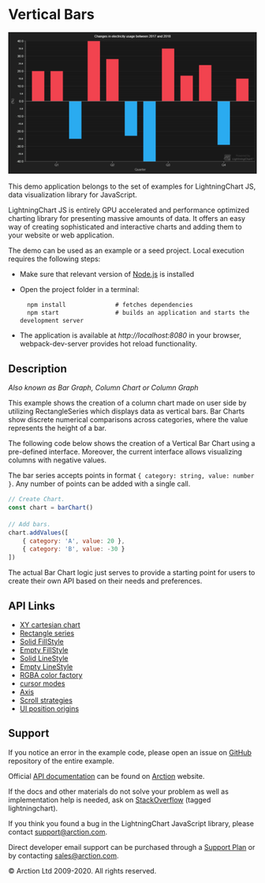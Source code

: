 # Vertical Bars

![Vertical Bars](verticalBars.png)

This demo application belongs to the set of examples for LightningChart JS, data visualization library for JavaScript.

LightningChart JS is entirely GPU accelerated and performance optimized charting library for presenting massive amounts of data. It offers an easy way of creating sophisticated and interactive charts and adding them to your website or web application.

The demo can be used as an example or a seed project. Local execution requires the following steps:

- Make sure that relevant version of [Node.js](https://nodejs.org/en/download/) is installed
- Open the project folder in a terminal:

        npm install              # fetches dependencies
        npm start                # builds an application and starts the development server

- The application is available at *http://localhost:8080* in your browser, webpack-dev-server provides hot reload functionality.


## Description

*Also known as Bar Graph, Column Chart or Column Graph*

This example shows the creation of a column chart made on user side by utilizing RectangleSeries which displays data as vertical bars. Bar Charts show discrete numerical comparisons across categories, where the value represents the height of a bar.

The following code below shows the creation of a Vertical Bar Chart using a pre-defined interface. Moreover, the current interface allows visualizing columns with negative values.

The bar series accepts points in format `{ category: string, value: number }`. Any number of points can be added with a single call.

```javascript
// Create Chart.
const chart = barChart()

// Add bars.
chart.addValues([
    { category: 'A', value: 20 },
    { category: 'B', value: -30 }
])
```

The actual Bar Chart logic just serves to provide a starting point for users to create their own API based on their needs and preferences.


## API Links

* [XY cartesian chart]
* [Rectangle series]
* [Solid FillStyle]
* [Empty FillStyle]
* [Solid LineStyle]
* [Empty LineStyle]
* [RGBA color factory]
* [cursor modes]
* [Axis]
* [Scroll strategies]
* [UI position origins]


## Support

If you notice an error in the example code, please open an issue on [GitHub][0] repository of the entire example.

Official [API documentation][1] can be found on [Arction][2] website.

If the docs and other materials do not solve your problem as well as implementation help is needed, ask on [StackOverflow][3] (tagged lightningchart).

If you think you found a bug in the LightningChart JavaScript library, please contact support@arction.com.

Direct developer email support can be purchased through a [Support Plan][4] or by contacting sales@arction.com.

[0]: https://github.com/Arction/
[1]: https://www.arction.com/lightningchart-js-api-documentation/
[2]: https://www.arction.com
[3]: https://stackoverflow.com/questions/tagged/lightningchart
[4]: https://www.arction.com/support-services/

© Arction Ltd 2009-2020. All rights reserved.


[XY cartesian chart]: https://www.arction.com/lightningchart-js-api-documentation/v3.0.0/classes/chartxy.html
[Rectangle series]: https://www.arction.com/lightningchart-js-api-documentation/v3.0.0/classes/rectangleseries.html
[Solid FillStyle]: https://www.arction.com/lightningchart-js-api-documentation/v3.0.0/classes/solidfill.html
[Empty FillStyle]: https://www.arction.com/lightningchart-js-api-documentation/v3.0.0/globals.html#emptyfill
[Solid LineStyle]: https://www.arction.com/lightningchart-js-api-documentation/v3.0.0/classes/solidline.html
[Empty LineStyle]: https://www.arction.com/lightningchart-js-api-documentation/v3.0.0/globals.html#emptyline
[RGBA color factory]: https://www.arction.com/lightningchart-js-api-documentation/v3.0.0/globals.html#colorrgba
[cursor modes]: https://www.arction.com/lightningchart-js-api-documentation/v3.0.0/enums/autocursormodes.html
[Axis]: https://www.arction.com/lightningchart-js-api-documentation/v3.0.0/classes/axis.html
[Scroll strategies]: https://www.arction.com/lightningchart-js-api-documentation/v3.0.0/globals.html#axisscrollstrategies
[UI position origins]: https://www.arction.com/lightningchart-js-api-documentation/v3.0.0/globals.html#uiorigins

